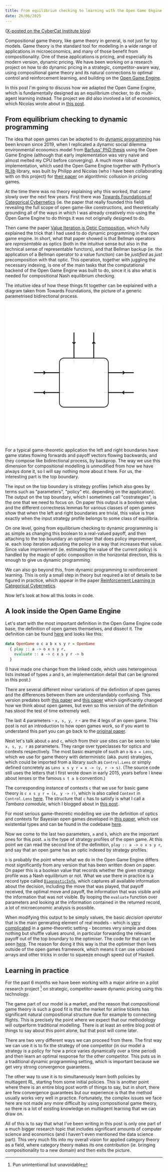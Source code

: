 ```yaml
---
title: From equilibrium checking to learning with the Open Game Engine
date: 26/06/2025
---
```


([X-posted on the CyberCat Institute blog](https://cybercat.institute/2025/06/26/equilibrium-checking-learning/))

Compositional game theory, like game theory in general, is not just for toy models. Game theory is the standard tool for modelling in a wide range of applications in microeconomics, and many of those benefit from compositionality. One of these applications is pricing, and especially its modern version, dynamic pricing. We have been working on a research project on how to do dynamic pricing in a strategic, competitor-aware way, using compositional game theory and its natural connections to optimal control and reinforcement learning, and building on the [Open Game Engine](https://github.com/CyberCat-Institute/open-game-engine/tree/master).

In this post I'm going to discuss how we adapted the Open Game Engine, which is fundamentally designed as an equilibrium checker, to do multi-agent learning instead. The project we did also involved a lot of economics, which Nicolas wrote about in [this post](https://cybercat.institute/2025/05/16/game-theory-rm/).

## From equilibrium checking to dynamic programming

The idea that open games can be adapted to do [dynamic programming](https://en.wikipedia.org/wiki/Dynamic_programming#Mathematical_optimization) has been known since 2019, when I replicated a dynamic social dilemma environmental economics model from [Barfuss' PhD thesis](https://edoc.hu-berlin.de/items/6c25f536-3c26-4fda-86db-0fe82bd896e9) using the Open Game Engine (although that early implementation was very naive and almost melted my CPU before converging). A much more robust implementation, which used the Open Game Engine together with Python's [RLlib](https://docs.ray.io/en/latest/rllib/index.html) library, was built by Philipp and Nicolas (who I have been collaborating with on this project) for [their paper](https://arxiv.org/abs/2201.00345) on algorithmic collusion in pricing games.

At the time there was no theory explaining why this worked, that came slowly over the next few years. First there was [Towards Foundations of Categorical Cybernetics](https://arxiv.org/abs/2105.06332) (ie. the paper that really founded this field) revealing the full scope of open game-like constructions, and theoretically grounding all of the ways in which I was already creatively mis-using the Open Game Engine to do things it was not originally designed to do. 

Then came the paper [Value Iteration is Optic Composition](https://cgi.cse.unsw.edu.au/~eptcs/paper.cgi?ACT2022.24), which fully explained the trick that I had used to do dynamic programming in the open game engine. In short, what that paper showed is that Bellman operators are *representable* as optics (both in the intuitive sense but also in the technical sense of representable functors), and that Bellman backup (ie. the application of a Bellman operator to a value function) can be *justified* as *just* precomposition with that optic. This operation, together with juggling the necessary indexing, is one of the main tasks that the computational backend of the Open Game Engine was built to do, since it is also what is needed for compositional Nash equilibrium checking.

The intuitive idea of how these things fit together can be explained with a diagram taken from Towards Foundations, the picture of a generic parametrised bidirectional process.

![](/assets/posts/2025-06-26-equilibrium-checking-learning/img1.png)

For a typical game-theoretic application the left and right boundaries have game states flowing forwards and payoff vectors flowing backwards, and they compose like bidirectional process, by backprop. The way we use this dimension for compositional modelling is unmodified from how we have always done it, so I will say nothing more about it here. For us, the interesting part is the top boundary. 

The input on the top boundary is strategy profiles (which also goes by terms such as "parameters", "policy" etc. depending on the application). The output on the top boundary, which I sometimes call "costrategies", is the one that we need to focus on. On paper this output is a boolean value, and the different correctness lemmas for various classes of open games show that when the left and right boundaries are trivial, this value is true exactly when the input strategy profile belongs to some class of equilibria.

On one level, going from equilibrium checking to dynamic programming is as simple as changing this boolean to a real-valued payoff, and then attaching to the top boundary an optimiser that does policy improvement, ie. each loop iteration adjusting the policy in a way that increases that value. Since value improvement (ie. estimating the value of the current policy) is handled by the magic of optic composition in the horizontal direction, this is enough to give us dynamic programming.

We can also go beyond this, from dynamic programming to reinforcement learning. This is only a small step in theory but required a lot of details to be figured in practice, which appear in the paper [Reinforcement Learning in Categorical Cybernetics](https://arxiv.org/abs/2404.02688).

Now let's look at how all this looks in code.

## A look inside the Open Game Engine

Let's start with the most important definition in the Open Game Engine code base, the definition of open games themselves, and dissect it. The definition can be found [here](https://github.com/CyberCat-Institute/open-game-engine/blob/d3e933e0f1a39432e78f1eaea89799741268e85d/src/OpenGames/Engine/OpenGames.hs#L17) and looks like this:

```haskell
data OpenGame o c a b x s y r = OpenGame
  { play :: a -> o x s y r,
    evaluate :: a -> c x s y r -> b
  }
```

(I have made one change from the linked code, which uses heterogenous lists instead of types `a` and `b`, an implementation detail that can be ignored in this post.)

There are several different minor variations of the definition of open games and the differences between them are understandably confusing. This version predates both [this paper](https://arxiv.org/abs/2105.06332) and [this paper](https://arxiv.org/abs/2206.12338) which significantly changed how we think about open games, but even so this version of the definition has stood the test of time extremely well.

The last 4 parameters - `x, s, y, r` - are the 4 legs of an open game. This post is not an introduction to how open games work, so if you want to understand this part you can go back to the [original paper](https://arxiv.org/abs/1603.04641).

Next let's talk about `o` and `c`, which from their use sites can be seen to take `x, s, y, r` as parameters. They range over typeclasses for optics and contexts respectively. The most basic example of such an `o` is `o = Lens`, which we use for game theory with deterministic (aka. pure) strategies, which could be imported from a library such as `Control.Lens` or simply defined concretely as `Lens x s y r = x -> (y, r -> s)`. (The source code still uses the letters that I first wrote down in early 2015, years before I knew about lenses or the famous `s t a b` convention.)

The corresponding instance of contexts `c` that we use for basic game theory is `c x s y r = (x, y -> r)`, which is also called `Context` in `Control.Lens` [here](https://hackage.haskell.org/package/lens-5.3.4/docs/src/Control.Lens.Internal.Context.html#Context). The structure that `c` has to satisfy is what I call a *Tambara comodule*, which I blogged about in [this post](https://cybercat.institute/2024/06/28/yoga-contexts/).

For most serious game-theoretic modelling we use the definition of optics and contexts for Bayesian open games developed in [this paper](https://compositionality.episciences.org/13528), which use existential types and can be found in the codebase [here](https://github.com/CyberCat-Institute/open-game-engine/blob/d3e933e0f1a39432e78f1eaea89799741268e85d/src/OpenGames/Engine/OpticClass.hs#L64).

Now we come to the last two parameters, `a` and `b`, which are the important ones for this post. `a` is the type of strategy profiles of the open game. At this point we can read the second line of the definition, `play :: a -> o x s y r`, and say that an open game has an optic indexed by strategy profiles.

`b` is probably the point where what we do in the Open Game Engine differs most significantly from any version that has been written down on paper. On paper this is a boolean value that records whether the given strategy profile was a Nash equilibrium or not. What we use there in practice is a record type called [`DiagnosticInfo`](https://github.com/CyberCat-Institute/open-game-engine/blob/master/src/OpenGames/Engine/Diagnostics.hs), which captures all available information about the decision, including the move that was played, that payoff received, the optimal move and payoff, the information that was visible and the information that was not visible. By looping the `evaluate` function over parameters and looking at the information contained in the returned record, a lot of microeconomic analysis is possible.

When modifying this output to be simply values, the basic *decision operator* that is the main generating element of real models - which is [very complicated](https://github.com/CyberCat-Institute/open-game-engine/blob/d3e933e0f1a39432e78f1eaea89799741268e85d/src/OpenGames/Engine/BayesianGames.hs#L96) in a game-theoretic setting - becomes very simple and does nothing but shuffle values around, in particular forwarding the relevant payoff out of the top boundary to the optimiser. The code for that can be seen [here](https://github.com/CyberCat-Institute/open-games-hs-numerics/blob/main/src/OpenGames/Engine/MC.hs#L24). The reason for doing it this way is that the optimiser then lives outside of the open games framework, which means it can use unboxed arrays and other tricks in order to squeeze enough speed out of Haskell.

## Learning in practice

For the past 6 months we have been working with a major airline on a pilot research project [^1] on strategic, competitor-aware dynamic pricing using this technology.

[^1]: Pun unintentional but unavoidable

The game part of our model is a market, and the reason that compositional game theory is such a good fit is that the market for airline tickets has significant natural compositional structure due for example to connecting flights. This is precisely the point where we expect that our methodology will outperform traditional modelling. There is at least an entire blog post of things to say about this point alone, but that post will come later.

There are two very different ways we can proceed from there. The first way we can use it is to fix the strategy of one competitor (in our model a strategy is a policy for how a price varies dynamically over a time period) and then learn an optimal response for the other competitor. This puts us in a traditional dynamic programming setting, which is important because we get very strong convergence guarantees. 

The other way to use it is to simultaneously learn both policies by multiagent RL, starting from some initial policies. This is another point where there is an entire blog post worth of things to say, but in short, there are few convergence guarantees but our experience is that the method usually works very well in practice. Fortunately, the complex issues we face here are not made any more difficult by using compositional game theory, so there is a lot of existing knowledge on multiagent learning that we can draw on.

All of this is to say that what I've been writing in this post is only one part of a much bigger research topic that includes significant amounts of computer science and economics (and I haven't even mentioned the data science part). This very much fits into my overall vision for applied category theory as a field, where category theory makes its one contribution (ie. bringing compositionality to a new domain) and then exits the picture.
